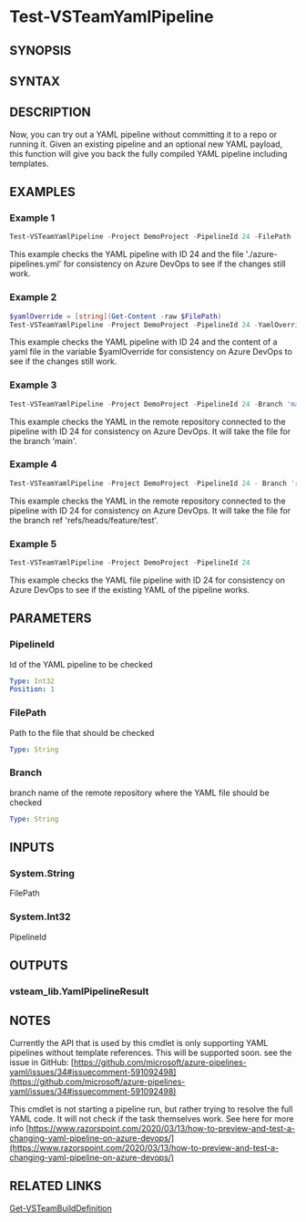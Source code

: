 <!-- #include "./common/header.md" -->

# Test-VSTeamYamlPipeline

## SYNOPSIS

<!-- #include "./synopsis/Test-VSTeamYamlPipeline.md" -->

## SYNTAX

## DESCRIPTION

<!-- #include "./synopsis/Test-VSTeamYamlPipeline.md" -->

 Now, you can try out a YAML pipeline without committing it to a repo or running it. Given an existing pipeline and an optional new YAML payload, this function will give you back the fully compiled YAML pipeline including templates.

## EXAMPLES

### Example 1

```powershell
Test-VSTeamYamlPipeline -Project DemoProject -PipelineId 24 -FilePath './azure-pipelines.yml'
```

This example checks the YAML pipeline with ID 24 and the file './azure-pipelines.yml' for consistency on Azure DevOps to see if the changes still work.

### Example 2

```powershell
$yamlOverride = [string](Get-Content -raw $FilePath)
Test-VSTeamYamlPipeline -Project DemoProject -PipelineId 24 -YamlOverride $yamlOverride
```

This example checks the YAML pipeline with ID 24 and the content of a yaml file in the variable $yamlOverride for consistency on Azure DevOps to see if the changes still work.

### Example 3

```powershell
Test-VSTeamYamlPipeline -Project DemoProject -PipelineId 24 -Branch 'main'
```

This example checks the YAML in the remote repository connected to the pipeline with ID 24 for consistency on Azure DevOps. It will take the file for the branch 'main'.

### Example 4

```powershell
Test-VSTeamYamlPipeline -Project DemoProject -PipelineId 24 - Branch 'refs/heads/feature/test'
```

This example checks the YAML in the remote repository connected to the pipeline with ID 24 for consistency on Azure DevOps. It will take the file for the branch ref 'refs/heads/feature/test'.

### Example 5

```powershell
Test-VSTeamYamlPipeline -Project DemoProject -PipelineId 24
```

This example checks the YAML file pipeline with ID 24 for consistency on Azure DevOps to see if the existing YAML of the pipeline works.

## PARAMETERS

### PipelineId

Id of the YAML pipeline to be checked

```yaml
Type: Int32
Position: 1
```

### FilePath

Path to the file that should be checked

```yaml
Type: String
```

### Branch

branch name of the remote repository where the YAML file should be checked

```yaml
Type: String
```

<!-- #include "./params/projectName.md" -->

## INPUTS

### System.String

FilePath

### System.Int32

PipelineId

## OUTPUTS

### vsteam_lib.YamlPipelineResult

## NOTES

Currently the API that is used by this cmdlet is only supporting YAML pipelines without template references. This will be supported soon. see the issue in GitHub: [https://github.com/microsoft/azure-pipelines-yaml/issues/34#issuecomment-591092498](https://github.com/microsoft/azure-pipelines-yaml/issues/34#issuecomment-591092498)

This cmdlet is not starting a pipeline run, but rather trying to resolve the full YAML code. It will not check if the task themselves work. See here for more info [https://www.razorspoint.com/2020/03/13/how-to-preview-and-test-a-changing-yaml-pipeline-on-azure-devops/](https://www.razorspoint.com/2020/03/13/how-to-preview-and-test-a-changing-yaml-pipeline-on-azure-devops/)

<!-- #include "./common/prerequisites.md" -->

## RELATED LINKS



[Get-VSTeamBuildDefinition](Get-VSTeamBuildDefinition.md)
